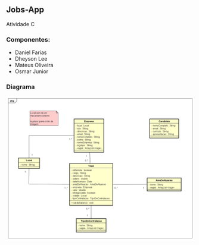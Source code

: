## Jobs-App

Atividade C


### Componentes:

* Daniel Farias
* Dheyson Lee
* Mateus Oliveira
* Osmar Junior

### Diagrama

![Diagrama de Classe](ClassDiagram.png)